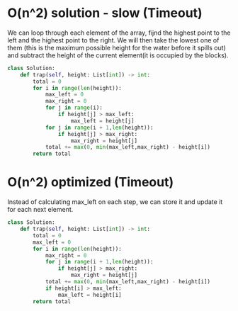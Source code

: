 # O(n^2) solution - slow (Timeout)
We can loop through each element of the array, fijnd the highest point to the left and the highest point to the right. We will then take the lowest one of them (this is the maximum possible height for the water before it spills out) and subtract the height of the current element(it is occupied by the blocks).
```python
class Solution:
    def trap(self, height: List[int]) -> int:
        total = 0
        for i in range(len(height)):
            max_left = 0
            max_right = 0
            for j in range(i):
                if height[j] > max_left:
                    max_left = height[j]
            for j in range(i + 1,len(height)):
                if height[j] > max_right:
                    max_right = height[j]
            total += max(0, min(max_left,max_right) - height[i])
        return total
```
# O(n^2) optimized (Timeout)
Instead of calculating max_left on each step, we can store it and update it for each next element.
```python
class Solution:
    def trap(self, height: List[int]) -> int:
        total = 0
        max_left = 0
        for i in range(len(height)):
            max_right = 0
            for j in range(i + 1,len(height)):
                if height[j] > max_right:
                    max_right = height[j]
            total += max(0, min(max_left,max_right) - height[i])
            if height[i] > max_left:
                max_left = height[i]
        return total
```
